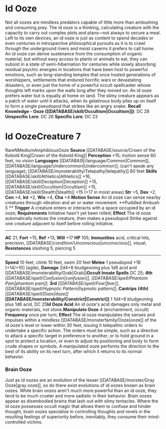 ﻿---
ac: '21'
alignment: N
all_resistance: null
burrow_speed: null
charisma: '+4'
climb_speed: '10'
constitution: '+4'
creature_ability:
- Constrict
- Id Ooze Acid
- Manipulate Ooze
- Motion Sense
- Puddled Ambush
creature_family: '[[DATABASE/monsterfamily/Ooze|Ooze]]'
dexterity: '+2'
element: null
fly_speed: null
fortitude: '+15'
hardness: null
hp: '105'
id: '2183'
immunity:
- '[[DATABASE/trait/Acid|acid]]'
- critical hits
- precision
- '[[DATABASE/condition/Unconscious|unconscious]]'
- '[[DATABASE/trait/Visual|visual]]'
intelligence: '+2'
land_speed: '10'
language:
- '[[DATABASE/language/Common|Common]]'
- '[[DATABASE/language/Undercommon|Undercommon]] ; (can''t speak any language); [[DATABASE/monsterability/Telepathy|telepathy]]
  60 feet'
level: '7'
max_speed: '20'
name: Id Ooze
perception: '+15'
rarity: Rare
reflex: '+13'
resistance:
- slashing 5
- piercing 5
rus_type_level: null
school: null
sense:
- motion sense 60 feet
- no vision
size: Medium
skill:
- '[[DATABASE/skill/Athletics|Athletics]] +16'
- '[[DATABASE/skill/Deception|Deception]] +15'
- '[[DATABASE/skill/Occultism|Occultism]] +15'
- '[[DATABASE/skill/Stealth|Stealth]] +15'
source: '[[DATABASE/source/Crown of the Kobold King|Crown of the Kobold King]]'
speed:
- 10 feet
- climb 10 feet
- swim 20 feet
spell:
- '[[DATABASE/spell/Confusion|Confusion]]'
- '[[DATABASE/spell/Daze|Daze]]'
- '[[DATABASE/spell/Fear|Fear]]'
- '[[DATABASE/spell/Hypnotic Pattern|HypnoticPattern]]'
- '[[DATABASE/spell/Phantom Pain|Phantom Pain]]'
strength: '+5'
strength_req: '5'
strongest_save:
- Will
swim_speed: '20'
trait:
- '[[DATABASE/trait/Amphibious|Amphibious]]'
- '[[DATABASE/trait/Ooze|Ooze]]'
- '[[DATABASE/trait/Rare|Rare]]'
type: Creature
vision: null
weakest_save:
- Reflex
weakness: null
will: '+17'
wisdom: '+4'

---
# Id Ooze

Not all oozes are mindless predators capable of little more than ambushing and consuming prey. The id ooze is a thinking, calculating creature with the capacity to carry out complex plots and plans—not always to secure a meal. Left to its own devices, an id ooze is just as content to spend decades or even centuries in introspective philosophical pursuits as it is to crawl through the underground rivers and moist caverns it prefers to call home.
 An id ooze can derive sustenance from the consumption of organic material, but without easy access to plants or animals to eat, they can subsist in a state of semi-hibernation for centuries while slowly absorbing residual psychic energies in locations that have been host to powerful emotions, such as long-standing temples that once hosted generations of worshippers, settlements that endured horrific wars or devastating disasters, or even just the home of a powerful occult spellcaster whose thoughts left marks upon the walls long after they moved on.
 An id ooze prefers water but is equally at home on land. The slimy creature appears as a patch of water until it attacks, when its gelatinous body piles up on itself to form a single pseudopod that strikes like an angry snake.
**Recall Knowledge - Ooze ([[DATABASE/skill/Occultism|Occultism]])**: DC 28
**Unspecific Lore**: DC 26
**Specific Lore**: DC 23

# Id Ooze<span class="item-type">Creature 7</span>

<span class="trait-rare item-trait">Rare</span><span class="trait-alignment item-trait">N</span><span class="trait-size item-trait">Medium</span><span class="item-trait">Amphibious</span><span class="item-trait">Ooze</span>
**Source** [[DATABASE/source/Crown of the Kobold King|Crown of the Kobold King]]
**Perception** +15; motion sense 60 feet, no vision
**Languages** [[DATABASE/language/Common|Common]], [[DATABASE/language/Undercommon|Undercommon]]; (can't speak any language); [[DATABASE/monsterability/Telepathy|telepathy]] 60 feet
**Skills** [[DATABASE/skill/Athletics|Athletics]] +16, [[DATABASE/skill/Deception|Deception]] +15, [[DATABASE/skill/Occultism|Occultism]] +15, [[DATABASE/skill/Stealth|Stealth]] +15 (+17 in moist areas)
**Str** +5, **Dex** +2, **Con** +4, **Int** +2, **Wis** +4, **Cha** +4
**Motion Sense** An id ooze can sense nearby creatures through vibration and air or water movement.
**Puddled Ambush <span class="action-icon">5</span> ** **Trigger** A creature enters or interacts with a space occupied by an id ooze; **Requirements** Initiative hasn't yet been rolled; **Effect** The id ooze automatically notices the creature, then makes a pseudopod Strike against one creature adjacent to itself before rolling initiative.

---
**AC** 21; **Fort** +15, **Ref** +13, **Will** +17
**HP** 105; **Immunities** acid, critical hits, precision, [[DATABASE/condition/Unconscious|unconscious]], visual; **Resistances** slashing 5, piercing 5

---
**Speed** 10 feet, climb 10 feet, swim 20 feet
<span class="in-box-ability">**Melee** <span class="action-icon">1</span> pseudopod +18 [+14/+10] (agile), **Damage** 2d4+8 bludgeoning plus 1d6 acid and [[DATABASE/monsterability/Grab|Grab]]</span>**Occult Innate Spells** DC 25; **4th** _[[DATABASE/spell/Confusion|confusion]]_, _[[DATABASE/spell/Phantom Pain|phantom pain]]_; **3rd** _[[DATABASE/spell/Fear|fear]]_, _[[DATABASE/spell/Hypnotic Pattern|hypnotic pattern]]_; **Cantrips** **(4th)** _[[DATABASE/spell/Daze|daze]]_
<span class="in-box-ability">**[[DATABASE/monsterability/Constrict|Constrict]]** <span class="action-icon">1</span> 1d4+8 bludgeoning plus 1d6 acid, DC 25</span><span class="in-box-ability">**Id Ooze Acid** An id ooze's acid damages only metal and organic materials, not stone.</span><span class="in-box-ability">**Manipulate Ooze** <span class="action-icon">4</span> (enchantment, occult) **Frequency** once per turn; **Effect** The id ooze manipulates the senses and impulses within a mindless [[DATABASE/monsterfamily/Ooze|ooze]] of the id ooze's level or lower within 30 feet, issuing it telepathic orders to undertake a specific action. The orders must be simple, such as a directive to attack a specific target in preference to another, or to hold ground in a spot to protect a location, or even to adjust its positioning and body to form crude shapes or symbols. A manipulated ooze performs the direction to the best of its ability on its next turn, after which it returns to its normal behavior.</span>

###  Brain Ooze

Just as id oozes are an evolution of the lesser [[DATABASE/monster/Gray Ooze|gray ooze]], so do there exist evolutions of id oozes known as brain oozes. While brain oozes aren't much more powerful than an id ooze, they tend to be much crueler and more sadistic in their behavior. Brain oozes appear as disembodied brains that lash out with slimy tentacles. Where the id ooze possesses occult magic that allows them to confuse and hinder thought, brain oozes specialize in controlling thoughts and revels in the resulting feelings of superiority before, inevitably, they consume their mind-controlled victims.